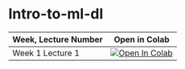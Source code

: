 # Intro-to-ml-dl


| Week, Lecture Number | Open in Colab
|--|--|
| Week 1 Lecture 1 |  [![Open In Colab](https://colab.research.google.com/assets/colab-badge.svg)](https://colab.research.google.com/github/abhi-glitchhg/Intro-to-ml-dl/blob/main/Week1/Lecture1.ipynb)
